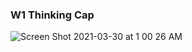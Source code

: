 
### W1 Thinking Cap

![Screen Shot 2021-03-30 at 1 00 26 AM](https://user-images.githubusercontent.com/43893062/112954616-691ea200-90f3-11eb-9b36-51d670caedc1.png)


